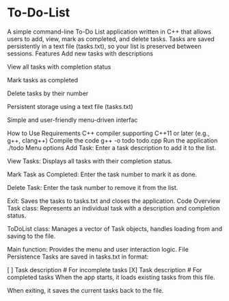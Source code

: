 # To-Do-List
A simple command-line To-Do List application written in C++ that allows users to add, view, mark as completed, and delete tasks. Tasks are saved persistently in a text file (tasks.txt), so your list is preserved between sessions.
Features
Add new tasks with descriptions

View all tasks with completion status

Mark tasks as completed

Delete tasks by their number

Persistent storage using a text file (tasks.txt)

Simple and user-friendly menu-driven interfac

How to Use
Requirements
C++ compiler supporting C++11 or later (e.g., g++, clang++)
Compile the code
g++ -o todo todo.cpp
Run the application
./todo
Menu options
Add Task: Enter a task description to add it to the list.

View Tasks: Displays all tasks with their completion status.

Mark Task as Completed: Enter the task number to mark it as done.

Delete Task: Enter the task number to remove it from the list.

Exit: Saves the tasks to tasks.txt and closes the application.
Code Overview
Task class: Represents an individual task with a description and completion status.

ToDoList class: Manages a vector of Task objects, handles loading from and saving to the file.

Main function: Provides the menu and user interaction logic.
File Persistence
Tasks are saved in tasks.txt in  format:

[ ] Task description  # For incomplete tasks
[X] Task description  # For completed tasks
When the app starts, it loads existing tasks from this file.

When exiting, it saves the current tasks back to the file.

